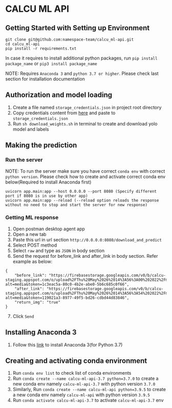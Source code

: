 # CALCU ML API

## Getting Started with Setting up Environment
```
git clone git@github.com:namespace-team/calcu_ml-api.git
cd calcu_ml-api
pip install -r requirements.txt
```
In case it requires to install additional python packages, run `pip install package_name` or `pip3 install package_name`

NOTE: Requires `Anaconda 3` and `python 3.7 or higher`. Please check last section for installation documentation

## Authorization and model loading
1. Create a file named `storage_credentials.json` in project root directory
2. Copy credentials content from [here](https://namespace-inc.atlassian.net/wiki/spaces/NI/pages/2057863171/CALCU+-+ML+-+Contribution#Credentials) and paste to `storage_credentials.json`
3. Run `sh download_weights.sh` in terminal to create and download yolo model and labels

## Making the prediction

### Run the server
NOTE: To run the server make sure you have correct `conda env` with correct `python version`.
Please check how to create and activate correct conda env below(Required to install Anaconda first)
```
uvicorn app.main:app --host 0.0.0.0 --port 8080 (Specify different port if 8080 is in use by other app)
uvicorn app.main:app --reload (--reload option reloads the response without no need to stop and start the server for new response)
```

### Getting ML response
1. Open postman desktop agent app
2. Open a new tab
3. Paste this url in url section `http://0.0.0.0:8080/download_and_predict`
4. Select POST method
5. Select `raw` and type as `JSON` in body section
6. Send the request for before_link and after_link in body section. Refer example as below:
```
{
    "before_link": "https://firebasestorage.googleapis.com/v0/b/calcu-staging.appspot.com/o/upload%2FThu%20May%2026%2014%3A56%3A00%202022%2Fmrousavy889094741906192538.jpg?alt=media&token=1c3eac5a-80c0-4b2e-abe0-5b6c685c0f66",
    "after_link": "https://firebasestorage.googleapis.com/v0/b/calcu-staging.appspot.com/o/upload%2FThu%20May%2026%2014%3A56%3A54%202022%2Fmrousavy4074231933553723946.jpg?alt=media&token=119021a3-8977-49f5-bd26-cdbd44d83846",
    "return_img": "true"
}
```
7. Click `Send`

## Installing Anaconda 3

1. Follow this [link](https://docs.anaconda.com/anaconda/install/linux/) to install Anaconda 3(for Python 3.7)


## Creating and activating conda environment
1. Run `conda env list` to check list of conda environments
2. Run `conda create --name calcu-ml-api-3.7 python=3.7.0` to create a new conda env namely `calcu-ml-api-3.7` with python version `3.7.0`
3. Similarly, Run `conda create --name calcu-ml-api python=3.9.5` to create a new conda env namely `calcu-ml-api` with python version `3.9.5`
4. Run `conda activate calcu-ml-api-3.7` to activate `calcu-ml-api-3.7` env
